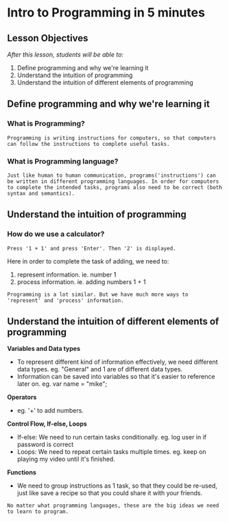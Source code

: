 # Intro to Programming in 5 minutes

## Lesson Objectives

_After this lesson, students will be able to:_

1. Define programming and why we're learning it
2. Understand the intuition of programming
3. Understand the intuition of different elements of programming

## Define programming and why we're learning it

### What is Programming?

`Programming is writing instructions for computers, so that computers can follow the instructions to complete useful tasks.`

### What is Programming language?

`Just like human to human communication, programs('instructions') can be written in different programming languages. In order for computers to complete the intended tasks, programs also need to be correct (both syntax and semantics).`

## Understand the intuition of programming

### How do we use a calculator?

`Press '1 + 1' and press 'Enter'. Then '2' is displayed.`

Here in order to complete the task of adding, we need to: 

1. represent information. ie. number 1
2. process information. ie. adding numbers 1 + 1

`Programming is a lot similar. But we have much more ways to 'represent' and 'process' information.`

## Understand the intuition of different elements of programming


**Variables and Data types**

* To represent different kind of information effectively, we need different data types. eg. "General" and 1 are of different data types.
* Information can be saved into variables so that it's easier to reference later on. eg. var name = "mike";

**Operators**

* eg. '+' to add numbers.

**Control Flow, If-else, Loops**

* If-else: We need to run certain tasks conditionally. eg. log user in if password is correct
* Loops: We need to repeat certain tasks multiple times. eg. keep on playing my video until it's finished.

**Functions**

* We need to group instructions as 1 task, so that they could be re-used, just like save a recipe so that you could share it with your friends.

`No matter what programming languages, these are the big ideas we need to learn to program.`


